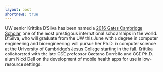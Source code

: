 ```yaml
---
layout: post
shortnews: true
---
```

UW senior Krittika D’Silva has been named a [2016 Gates Cambridge Scholar][cse_news], one of the most prestigious international scholarships in the world. D’Silva, who will graduate from the UW this June with a degree in computer engineering and bioengineering, will pursue her Ph.D. in computer science at the University of Cambridge’s Jesus College starting in the fall.  Krittika collaborated with the late CSE professor Gaetano Borriello and CSE Ph.D. alum Nicki Dell on the development of mobile health apps for use in low-resource settings.  


[cse_news]: 
https://news.cs.washington.edu/2016/04/07/uw-cses-krittika-dsilva-named-gates-cambridge-scholar/